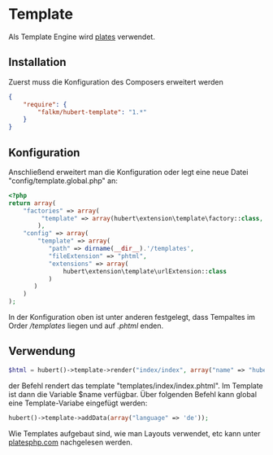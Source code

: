 # Template

Als Template Engine wird [plates](http://platesphp.com) verwendet.

## Installation

Zuerst muss die Konfiguration des Composers erweitert werden
```json
{
    "require": {
        "falkm/hubert-template": "1.*"
    }
}
```

## Konfiguration

Anschließend erweitert man die Konfiguration oder legt eine neue Datei "config/template.global.php" an:
```php
<?php
return array(
    "factories" => array(
         "template" => array(hubert\extension\template\factory::class, 'get')
        ), 
    "config" => array(
        "template" => array(
           "path" => dirname(__dir__).'/templates',
           "fileExtension" => "phtml",
           "extensions" => array(
               hubert\extension\template\urlExtension::class
           )
       )
    )
);
```

In der Konfiguration oben ist unter anderen festgelegt, dass Tempaltes im Order _/templates_ liegen und auf _.phtml_ enden.


## Verwendung

```php
$html = hubert()->template->render("index/index", array("name" => "hubert"));
```

der Befehl rendert das template "templates/index/index.phtml".
Im Template ist dann die Variable $name verfügbar.
Über folgenden Befehl kann global eine Template-Variabe eingefügt werden:
```php
hubert()->template->addData(array("language" => 'de'));
```

Wie Templates aufgebaut sind, wie man Layouts verwendet, etc kann unter [platesphp.com](http://platesphp.com) nachgelesen werden.
